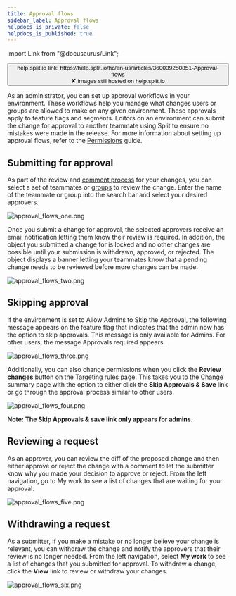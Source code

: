 ```yaml
---
title: Approval flows
sidebar_label: Approval flows
helpdocs_is_private: false
helpdocs_is_published: true
---
```


import Link from "@docusaurus/Link";

<p>
  <button style={{borderRadius:'8px', border:'1px', fontFamily:'Courier New', fontWeight:'800', textAlign:'left'}}> help.split.io link: https://help.split.io/hc/en-us/articles/360039250851-Approval-flows <br /> ✘ images still hosted on help.split.io </button>
</p>

As an administrator, you can set up approval workflows in your environment. These workflows help you manage what changes users or groups are allowed to make on any given environment. These approvals apply to feature flags and segments. Editors on an environment can submit the change for approval to another teammate using Split to ensure no mistakes were made in the release. For more information about setting up approval flows, refer to the [Permissions](https://help.split.io/hc/en-us/articles/360020579052-Permissions) guide.

## Submitting for approval

As part of the review and [comment process](https://help.split.io/hc/en-us/articles/360020579472-Audit-logs) for your changes, you can select a set of teammates or [groups](https://help.split.io/hc/en-us/articles/360020812952-Manage-user-groups) to review the change. Enter the name of the teammate or group into the search bar and select your desired approvers.

<p>
  <img src="https://help.split.io/hc/article_attachments/30801604782989" alt="approval_flows_one.png" />
</p>

Once you submit a change for approval, the selected approvers receive an email notification letting them know their review is required. In addition, the object you submitted a change for is locked and no other changes are possible until your submission is withdrawn, approved, or rejected. The object displays a banner letting your teammates know that a pending change needs to be reviewed before more changes can be made.

<p>
  <img src="https://help.split.io/hc/article_attachments/30801599662093" alt="approval_flows_two.png" />
</p>

## Skipping approval

If the environment is set to Allow Admins to Skip the Approval, the following message appears on the feature flag that indicates that the admin now has the option to skip approvals. This message is only available for Admins. For other users, the message Approvals required appears.

<p>
  <img src="https://help.split.io/hc/article_attachments/30801599663373" alt="approval_flows_three.png" />
</p>

Additionally, you can also change permissions when you click the **Review changes** button on the Targeting rules page. This takes you to the Change summary page with the option to either click the **Skip Approvals & Save** link or go through the approval process similar to other users.

<p>
  <img src="https://help.split.io/hc/article_attachments/30801599666061" alt="approval_flows_four.png" />
</p>

**Note: The Skip Approvals & save link only appears for admins.**

## Reviewing a request

As an approver, you can review the diff of the proposed change and then either approve or reject the change with a comment to let the submitter know why you made your decision to approve or reject. From the left navigation, go to My work to see a list of changes that are waiting for your approval.

<p>
  <img src="https://help.split.io/hc/article_attachments/30801604791565" alt="approval_flows_five.png" />
</p>

## Withdrawing a request

As a submitter, if you make a mistake or no longer believe your change is relevant, you can withdraw the change and notify the approvers that their review is no longer needed. From the left navigation, select **My work** to see a list of changes that you submitted for approval. To withdraw a change, click the **View** link to review or withdraw your changes.

<p>
  <img src="https://help.split.io/hc/article_attachments/30801599667725" alt="approval_flows_six.png" />
</p>
